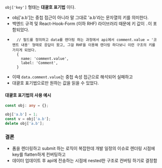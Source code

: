 `obj['key']` 형태는 **대괄호 표기법** 이다.
- obj['a.b']는 중첩 접근이 아니라 말 그대로 'a.b'라는 문자열의 키를 의미한다.
- 백엔드 규격 및 React-Hook-Form (이하 RHF) 라이브러리 때문에 키 값이 `.`이 포함되었다.
- ```tsx
    // 필드를 정의하고 data를 렌더링 하는 과정에서 api에서 comment.value = '코멘트 내용' 형태로 응답이 왔고, 그걸 RHF을 이용해 렌더링 하다보니 이런 구조의 키를 가지게 되었다.
    {
      name: 'comment.value',
      label: 'Comment',
    }
  ```
- 이때 `data.comment.value`는 중첩 속성 접근으로 해석되어 실패하고
- 대괄호 표기법으로만 원하는 값을 읽을 수 있었다.

#### 대괄호 표기법의 사용 예시
```ts
const obj: any = {};

obj['a.b'] = 1;       
const v = obj['a.b']; 
delete obj['a.b'];    
```

### 결론

- 폼을 렌더링하고 submit 하는 로직이 복잡한데 개발 일정의 이슈로 렌더링 시점에 key를 flatten하게 컨버팅하고
- 데이터 업데이트 후 api에 전송하는 시점에 nested한 구조로 컨버팅 하기로 결정함
